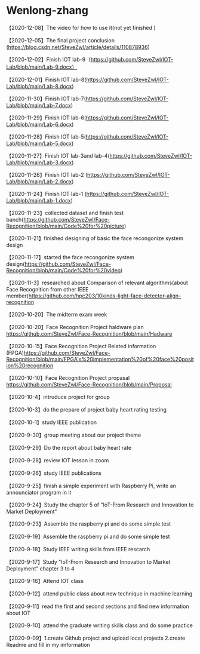 # Wenlong-zhang

【2020-12-08】The video for how to use it(not yet finished )

【2020-12-05】The final project conclusion (https://blog.csdn.net/SteveZwl/article/details/110878936)

【2020-12-02】Finish IOT lab-9（https://github.com/SteveZwl/IOT-Lab/blob/main/Lab-9.docx）

【2020-12-01】Finish IOT lab-8(https://github.com/SteveZwl/IOT-Lab/blob/main/Lab-8.docx)

【2020-11-30】Finish IOT lab-7(https://github.com/SteveZwl/IOT-Lab/blob/main/Lab-7.docx)

【2020-11-29】Finish IOT lab-6(https://github.com/SteveZwl/IOT-Lab/blob/main/Lab-6.docx)

【2020-11-28】Finish IOT lab-5(https://github.com/SteveZwl/IOT-Lab/blob/main/Lab-5.docx)

【2020-11-27】Finish IOT lab-3and lab-4(https://github.com/SteveZwl/IOT-Lab/blob/main/Lab-3.docx)

【2020-11-26】Finish IOT lab-2 (https://github.com/SteveZwl/IOT-Lab/blob/main/Lab-2.docx)

【2020-11-24】Finish IOT lab-1 (https://github.com/SteveZwl/IOT-Lab/blob/main/Lab-1.docx)

【2020-11-23】collected dataset and finish test banch(https://github.com/SteveZwl/Face-Recognition/blob/main/Code%20for%20picture)

【2020-11-21】finished designing of basic the face recongonize system design

【2020-11-17】started the face recongonize system design(https://github.com/SteveZwl/Face-Recognition/blob/main/Code%20for%20video)

【2020-11-3】researched about Comparison of relevant algorithms(about Face Recognition from other IEEE member)https://github.com/hpc203/10kinds-light-face-detector-align-recognition

【2020-10-20】The midterm exam week

【2020-10-20】Face Recognition Project haldware plan https://github.com/SteveZwl/Face-Recognition/blob/main/Hadware

【2020-10-15】Face Recognition Project Related information (FPGA)https://github.com/SteveZwl/Face-Recognition/blob/main/FPGA's%20implementation%20of%20face%20position%20recognition

【2020-10-10】Face Recognition Project propasal https://github.com/SteveZwl/Face-Recognition/blob/main/Proposal

【2020-10-4】intruduce project for group

【2020-10-3】do the prepare of project baby heart rating testing

【2020-10-1】study IEEE publication

【2020-9-30】group meeting about our project theme

【2020-9-29】Do the report about baby heart rate

【2020-9-28】review IOT lesson in zoom

【2020-9-26】study IEEE publications 

【2020-9-25】finish a simple experiment with Raspberry Pi, write an announciator program in it

【2020-9-24】Study the chapter 5 of "IoT-From Research and Innovation to Market Deployment"

【2020-9-23】Assemble the raspberry pi and do some simple test

【2020-9-19】Assemble the raspberry pi and do some simple test

【2020-9-18】Study IEEE writing skills from IEEE rescarch

【2020-9-17】Study "IoT-From Research and Innovation to Market Deployment" chapter 3 to 4 

【2020-9-16】Attend IOT class

【2020-9-12】attend public class about new technique in machine learning 
 
【2020-9-11】read the first and second sections and find new information about IOT  
 
【2020-9-10】attend the graduate writing skills class and do some practice 
 
【2020-9-09】1.create Github project and upload local projects            2.create Readme and fill in my imformation 










